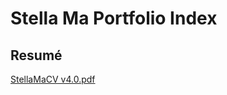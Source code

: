 # Stella Ma Portfolio Index
## Resumé
[StellaMaCV v4.0.pdf](https://github.com/StellaMaUCI/CodingNotes/files/8751700/StellaMaCV.v4.0.pdf)
